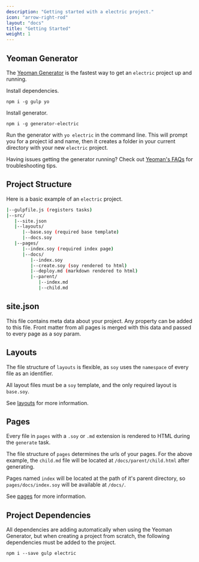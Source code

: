 ```yaml
---
description: "Getting started with a electric project."
icon: "arrow-right-rod"
layout: "docs"
title: "Getting Started"
weight: 1
---
```


<article id="yeoman">

## Yeoman Generator

The [Yeoman Generator](https://github.com/liferay/generator-electric) is
the fastest way to get an `electric` project up and running.

Install dependencies.

```shell
npm i -g gulp yo
```

Install generator.

```shell
npm i -g generator-electric
```

Run the generator with `yo electric` in the command line. This will prompt you
for a project id and name, then it creates a folder in your current
directory with your new `electric` project.

Having issues getting the generator running? Check
out [Yeoman's FAQs](http://yeoman.io/learning/faq.html) for troubleshooting
tips.

</article>

<article id="structure">

## Project Structure

Here is a basic example of an `electric` project.

```bash
|--gulpfile.js (registers tasks)
|--src/
   |--site.json
   |--layouts/
      |--base.soy (required base template)
      |--docs.soy
   |--pages/
      |--index.soy (required index page)
      |--docs/
         |--index.soy
         |--create.soy (soy rendered to html)
         |--deploy.md (markdown rendered to html)
         |--parent/
            |--index.md
            |--child.md
```

</article>

<article id="site_json">

## site.json

This file contains meta data about your project. Any property can be added to
this file. Front matter from all pages is merged with this data and passed to
every page as a soy param.

</article>

<article id="layouts">

## Layouts

The file structure of `layouts` is flexible, as `soy` uses the `namespace` of
every file as an identifier.

All layout files must be a `soy` template, and the only required layout is
`base.soy`.

See [layouts](/docs/layouts.html) for more information.

</article>

<article id="pages">

## Pages

Every file in `pages` with a `.soy` or `.md` extension is rendered to HTML
during the `generate` task.

The file structure of `pages` determines the urls of your pages. For the above
example, the `child.md` file will be located at `/docs/parent/child.html` after
generating.

Pages named `index` will be located at the path of it's parent directory,
so `pages/docs/index.soy` will be available at `/docs/`.

See [pages](/docs/pages.html) for more information.

</article>


<article id="dependencies">

## Project Dependencies

All dependencies are adding automatically when using the Yeoman Generator, but
when creating a project from scratch, the following dependencies must be added
to the project.

```shell
npm i --save gulp electric
```

</article>